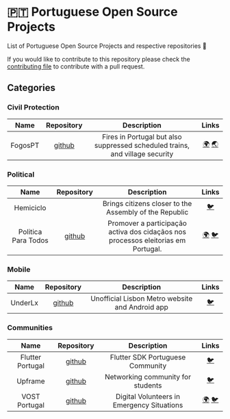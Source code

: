# :portugal: Portuguese Open Source Projects

List of Portuguese Open Source Projects and respective repositories :hammer:

If you would like to contribute to this repository please check the [contributing file](CONTRIBUTING.md) to contribute with a pull request.

## Categories

### Civil Protection

| Name | Repository | Description | Links |
| :----------: | :----------: | :----------: | :----------: |
| FogosPT | [github](https://github.com/fogosPT/) | Fires in Portugal but also suppressed scheduled trains, and village security  | [:earth_africa:](https://fogos.pt/) [:earth_asia:](https://suprimidos.pt/) |

### Political

| Name | Repository | Description | Links |
| :----------: | :----------: | :----------: | :----------: |
| Hemiciclo |  | Brings citizens closer to the Assembly of the Republic | [:bird:](https://twitter.com/HemicicloPT) |
| Politica Para Todos | [github](https://github.com/Politica-Para-Todos) | Promover a participação activa dos cidaçãos nos processos eleitorias em Portugal. | [:earth_africa:](https://www.politicaparatodos.pt/) [:bird:](https://twitter.com/politicaparatds)|

### Mobile

| Name | Repository | Description | Links |
| :----------: | :----------: | :----------: | :----------: |
| UnderLx | [github](https://github.com/underlx) | Unofficial Lisbon Metro website and Android app | [:bird:](https://twitter.com/UnderLX)

### Communities

| Name | Repository | Description | Links |
| :----------: | :----------: | :----------: | :----------: |
| Flutter Portugal | [github](https://github.com/FlutterPortugal) | Flutter SDK Portuguese Community | [:bird:](https://twitter.com/FlutterPortugal) |
| Upframe | [github](https://github.com/upframe)|  Networking community for students | [:bird:](https://twitter.com/upframed) |  
| VOST Portugal | [github](https://github.com/vostpt/) | Digital Volunteers in Emergency Situations | [:earth_africa:](https://vost.pt) [:bird:](https://twitter.com/VOSTPT) |
